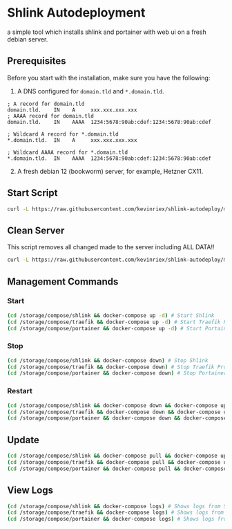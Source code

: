 # Shlink Autodeployment

a simple tool which installs shlink and portainer with web ui on a fresh debian server.

## Prerequisites

Before you start with the installation, make sure you have the following:

1. A DNS configured for `domain.tld` and `*.domain.tld`.

```dns
; A record for domain.tld
domain.tld.    IN    A     xxx.xxx.xxx.xxx
; AAAA record for domain.tld
domain.tld.    IN    AAAA  1234:5678:90ab:cdef:1234:5678:90ab:cdef

; Wildcard A record for *.domain.tld
*.domain.tld.  IN    A     xxx.xxx.xxx.xxx

; Wildcard AAAA record for *.domain.tld
*.domain.tld.  IN    AAAA  1234:5678:90ab:cdef:1234:5678:90ab:cdef
```

2. A fresh debian 12 (bookworm) server, for example, Hetzner CX11.

## Start Script

```bash
curl -L https://raw.githubusercontent.com/kevinriex/shlink-autodeploy/master/shlink-autodeploy.sh | sudo bash
```

## Clean Server

This script removes all changed made to the server including ALL DATA!!

```bash
curl -L https://raw.githubusercontent.com/kevinriex/shlink-autodeploy/master/clean-server.sh | sudo bash
```

## Management Commands

### Start

```bash
(cd /storage/compose/shlink && docker-compose up -d) # Start Shlink
(cd /storage/compose/traefik && docker-compose up -d) # Start Traefik Proxy
(cd /storage/compose/portainer && docker-compose up -d) # Start Portainer
```

### Stop

```bash
(cd /storage/compose/shlink && docker-compose down) # Stop Shlink
(cd /storage/compose/traefik && docker-compose down) # Stop Traefik Proxy
(cd /storage/compose/portainer && docker-compose down) # Stop Portainer
```

### Restart

```bash
(cd /storage/compose/shlink && docker-compose down && docker-compose up -d) # Restart Shlink
(cd /storage/compose/traefik && docker-compose down && docker-compose up -d) # Restart Traefik Proxy
(cd /storage/compose/portainer && docker-compose down && docker-compose up -d) # Restart Portainer
```

## Update

```bash
(cd /storage/compose/shlink && docker-compose pull && docker-compose up -d) # Restart Shlink
(cd /storage/compose/traefik && docker-compose pull && docker-compose up -d) # Restart Traefik Proxy
(cd /storage/compose/portainer && docker-compose pull && docker-compose up -d) # Restart Portainer
```

## View Logs

```bash
(cd /storage/compose/shlink && docker-compose logs) # Shows logs from Shlink
(cd /storage/compose/traefik && docker-compose logs) # Shows logs from Traefik Proxy
(cd /storage/compose/portainer && docker-compose logs) # Shows logs from Portainer
```